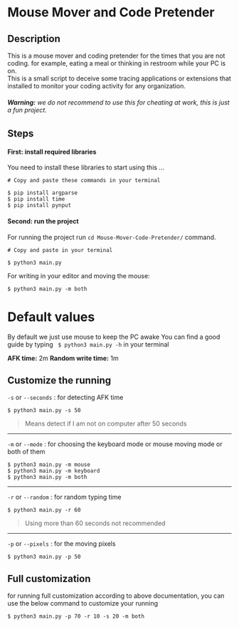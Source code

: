 # Mouse Mover and Code Pretender
## Description
This is a mouse mover and coding pretender for the times that you are not coding. for example, eating a meal or thinking in restroom while your PC is on.   
This is a small script to deceive some tracing applications or extensions that installed to monitor your coding activity for any organization.  
###### **Warning:** we do not recommend to use this for cheating at work, this is just a fun project. 


## Steps 
#### First: install required libraries
You need to install these libraries to start using this ...  

    # Copy and paste these commands in your terminal

    $ pip install argparse
    $ pip install time
    $ pip install pynput

#### Second: run the project
For running the project run ```cd Mouse-Mover-Code-Pretender/``` command.  

    # Copy and paste in your terminal

    $ python3 main.py

For writing in your editor and moving the mouse:

    $ python3 main.py -m both

# Default values
By default we just use mouse to keep the PC awake
You can find a good guide by typing ``` $ python3 main.py -h``` in your terminal

**AFK time:** 2m 
**Random write time:** 1m 

## Customize the running

``` -s ``` or ``` --seconds ``` : for detecting AFK time 

    $ python3 main.py -s 50

> Means detect if I am not on computer after 50 seconds

-------------------------------------------------------

``` -m ``` or ``` --mode ``` : for choosing the keyboard mode or mouse moving mode or both of them

    $ python3 main.py -m mouse
    $ python3 main.py -m keyboard
    $ python3 main.py -m both

-------------------------------------------------------

``` -r ``` or ``` --random ``` : for random typing time

    $ python3 main.py -r 60

> Using more than 60 seconds not recommended

-------------------------------------------------------

``` -p ``` or ``` --pixels ``` : for the moving pixels

    $ python3 main.py -p 50

## Full customization
for running full customization according to above documentation, you can use the below command to customize your running
    
    $ python3 main.py -p 70 -r 10 -s 20 -m both